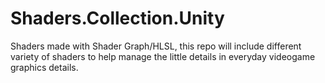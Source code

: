 # Shaders.Collection.Unity
Shaders made with Shader Graph/HLSL, this repo will include different variety of shaders to help manage the little details in everyday videogame graphics details.
